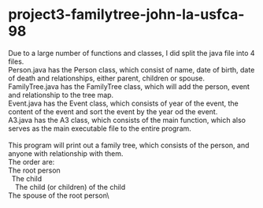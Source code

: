 # project3-familytree-john-la-usfca-98
Due to a large number of functions and classes, I did split the java file into 4 files.\
Person.java has the Person class, which consist of name, date of birth, date of death and relationships, either parent, children or spouse.\
FamilyTree.java has the FamilyTree class, which will add the person, event and relationship to the tree map.\
Event.java has the Event class, which consists of year of the event, the content of the event and sort the event by the year od the event.\
A3.java has the A3 class, which consists of the main function, which also serves as the main executable file to the entire program.\
\
This program will print out a family tree, which consists of the person, and anyone with relationship with them.\
The order are:\
The root person\
&ensp;The child\
&emsp;The child (or children) of the child\
The spouse of the root person\

